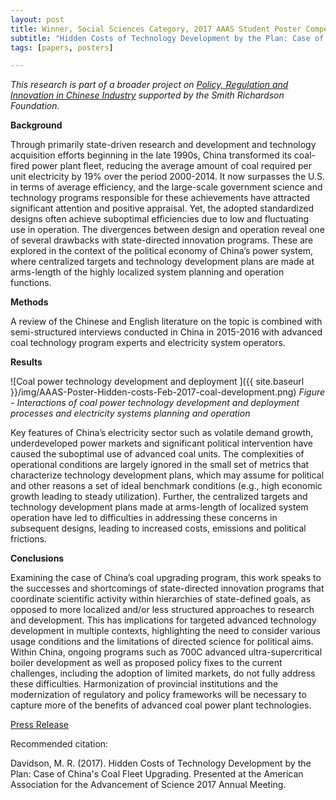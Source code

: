```yaml
---
layout: post
title: Winner, Social Sciences Category, 2017 AAAS Student Poster Competition
subtitle: "Hidden Costs of Technology Development by the Plan: Case of China's Coal Fleet Upgrading"
tags: [papers, posters]

---
```


*This research is part of a broader project on [Policy, Regulation and Innovation in Chinese Industry](http://www.engineering.pitt.edu/Sub-Sites/Centers/CIS/_Content/Projects/Policy,-Regulation-and-Innovation-in-Chinese-Industry/) supported by the Smith Richardson Foundation.*

**Background**

Through primarily state-driven research and development and technology acquisition efforts beginning in the late 1990s, China transformed its coal-fired power plant fleet, reducing the average amount of coal required per unit electricity by 19% over the period 2000-2014. It now surpasses the U.S. in terms of average efficiency, and the large-scale government science and technology programs responsible for these achievements have attracted significant attention and positive appraisal. Yet, the adopted standardized designs often achieve suboptimal efficiencies due to low and fluctuating use in operation. The divergences between design and operation reveal one of several drawbacks with state-directed innovation programs. These are explored in the context of the political economy of China’s power system, where centralized targets and technology development plans are made at arms-length of the highly localized system planning and operation functions.

**Methods**

A review of the Chinese and English literature on the topic is combined with semi-structured interviews conducted in China in 2015-2016 with advanced coal technology program experts and electricity system operators.

**Results**

![Coal power technology development and deployment ]({{ site.baseurl }}/img/AAAS-Poster-Hidden-costs-Feb-2017-coal-development.png) _Figure - Interactions of coal power technology development and deployment processes and electricity systems planning and operation_


Key features of China’s electricity sector such as volatile demand growth, underdeveloped power markets and significant political intervention have caused the suboptimal use of advanced coal units. The complexities of operational conditions are largely ignored in the small set of metrics that characterize technology development plans, which may assume for political and other reasons a set of ideal benchmark conditions (e.g., high economic growth leading to steady utilization). Further, the centralized targets and technology development plans made at arms-length of localized system operation have led to difficulties in addressing these concerns in subsequent designs, leading to increased costs, emissions and political frictions.

**Conclusions**

Examining the case of China’s coal upgrading program, this work speaks to the successes and shortcomings of state-directed innovation programs that coordinate scientific activity within hierarchies of state-defined goals, as opposed to more localized and/or less structured approaches to research and development. This has implications for targeted advanced technology development in multiple contexts, highlighting the need to consider various usage conditions and the limitations of directed science for political aims. Within China, ongoing programs such as 700C advanced ultra-supercritical boiler development as well as proposed policy fixes to the current challenges, including the adoption of limited markets, do not fully address these difficulties. Harmonization of provincial institutions and the modernization of regulatory and policy frameworks will be necessary to capture more of the benefits of advanced coal power plant technologies.

[Press Release](https://globalchange.mit.edu/news-media/jp-news-outreach/michael-davidson-scores-winning-poster-social-sciences-category-2017)

Recommended citation:

Davidson, M. R. (2017). Hidden Costs of Technology Development by the Plan: Case of China's Coal Fleet Upgrading. Presented at the American Association for the Advancement of Science 2017 Annual Meeting.
